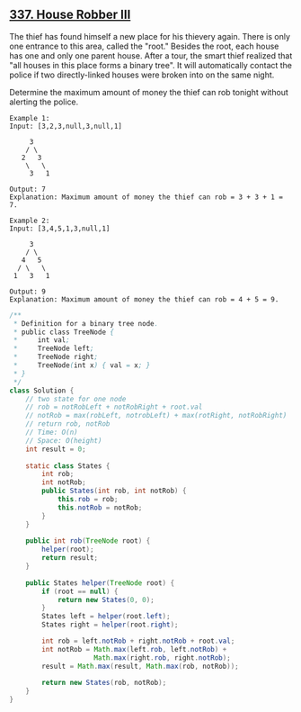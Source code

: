 ## [337. House Robber III](https://leetcode.com/problems/house-robber-iii/)

The thief has found himself a new place for his thievery again. There is only one entrance to this area, called the "root." Besides the root, each house has one and only one parent house. After a tour, the smart thief realized that "all houses in this place forms a binary tree". It will automatically contact the police if two directly-linked houses were broken into on the same night.

Determine the maximum amount of money the thief can rob tonight without alerting the police.

```
Example 1:
Input: [3,2,3,null,3,null,1]

     3
    / \
   2   3
    \   \ 
     3   1

Output: 7 
Explanation: Maximum amount of money the thief can rob = 3 + 3 + 1 = 7.

Example 2:
Input: [3,4,5,1,3,null,1]

     3
    / \
   4   5
  / \   \ 
 1   3   1

Output: 9
Explanation: Maximum amount of money the thief can rob = 4 + 5 = 9.
```

```Java
/**
 * Definition for a binary tree node.
 * public class TreeNode {
 *     int val;
 *     TreeNode left;
 *     TreeNode right;
 *     TreeNode(int x) { val = x; }
 * }
 */
class Solution {
    // two state for one node
    // rob = notRobLeft + notRobRight + root.val
    // notRob = max(robLeft, notrobLeft) + max(rotRight, notRobRight)
    // return rob, notRob
    // Time: O(n)
    // Space: O(height)
    int result = 0;
    
    static class States {
        int rob;
        int notRob;
        public States(int rob, int notRob) {
            this.rob = rob;
            this.notRob = notRob;
        }
    }
    
    public int rob(TreeNode root) {
        helper(root);
        return result;
    }
    
    public States helper(TreeNode root) {
        if (root == null) {
            return new States(0, 0);
        }    
        States left = helper(root.left);
        States right = helper(root.right);

        int rob = left.notRob + right.notRob + root.val;
        int notRob = Math.max(left.rob, left.notRob) + 
                     Math.max(right.rob, right.notRob);
        result = Math.max(result, Math.max(rob, notRob));
        
        return new States(rob, notRob);
    }
}
```